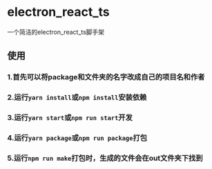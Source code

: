 # electron_react_ts
一个简洁的electron_react_ts脚手架
## 使用
### 1.首先可以将package和文件夹的名字改成自己的项目名和作者
### 2.运行`yarn install`或`npm install`安装依赖
### 3.运行`yarn start`或`npm run start`开发
### 4.运行`yarn package`或`npm run package`打包
### 5.运行`npm run make`打包时，生成的文件会在out文件夹下找到
